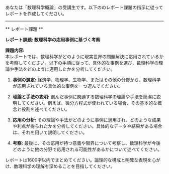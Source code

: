 あなたは「数理科学概論」の受講生です。以下ののレポート課題の指示に従ってレポートを作成してください。

---------------------------------------
** レポート課題 **

**レポート課題: 数理科学の応用事例に基づく考察**

**課題内容:**  
本レポートでは、数理科学がどのように現実世界の問題解決に応用されているかを考察してください。以下の手順に従って、具体的な事例を選び、数理科学の理論や手法をどのように適用したかを分析してください。

1. **事例の選定:** 経済学、物理学、生物学、またはその他の分野から、数理科学が応用されている具体的な事例を一つ選んでください。

2. **理論と手法の説明:** 選んだ事例に関連する数理科学の理論や手法を簡潔に説明してください。例えば、微分方程式が使われている場合、その基本的な概念と役割を述べてください。

3. **応用の分析:** その理論や手法がどのように事例に適用され、どのような成果や利点が得られたかを分析してください。具体的なデータや結果がある場合は、それを用いて説明してください。

4. **考察:** 最後に、その応用が持つ意義や限界について考察し、数理科学が今後どのように他の分野で応用される可能性があるかについて述べてください。

レポートは1600字以内でまとめてください。論理的な構成と明確な表現を心がけ、数理科学の理解を深めることを目指してください。